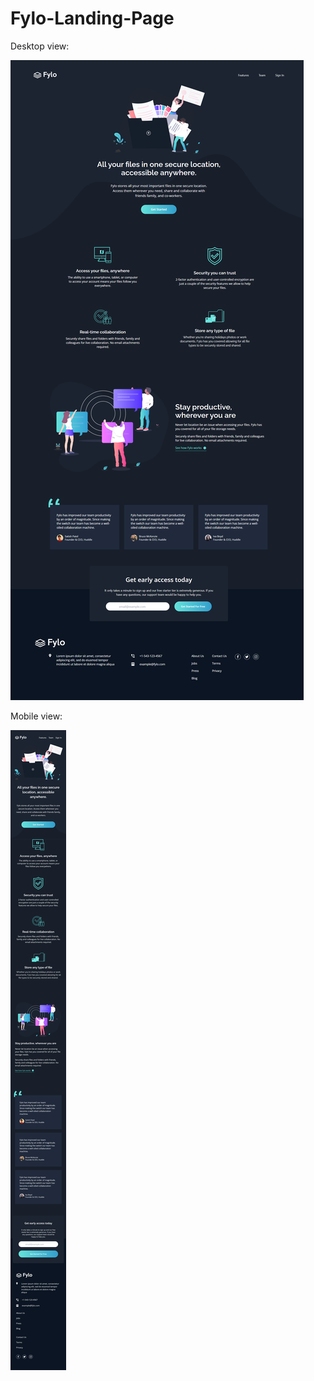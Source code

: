 # Fylo-Landing-Page

Desktop view:

![desktop view screenshot](/public/desktop-view.png)

Mobile view:

![mobile view screenshot](/public/mobile-view.png)
